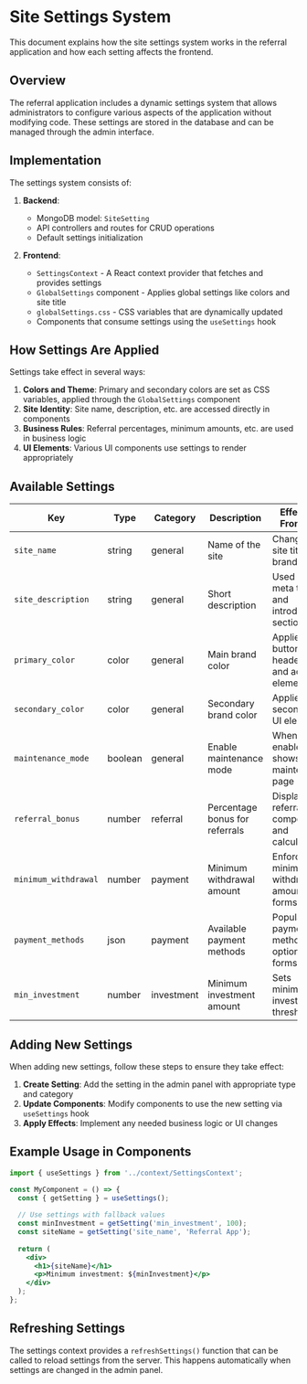 # Site Settings System

This document explains how the site settings system works in the referral application and how each setting affects the frontend.

## Overview

The referral application includes a dynamic settings system that allows administrators to configure various aspects of the application without modifying code. These settings are stored in the database and can be managed through the admin interface.

## Implementation

The settings system consists of:

1. **Backend**:
   - MongoDB model: `SiteSetting` 
   - API controllers and routes for CRUD operations
   - Default settings initialization

2. **Frontend**:
   - `SettingsContext` - A React context provider that fetches and provides settings
   - `GlobalSettings` component - Applies global settings like colors and site title
   - `globalSettings.css` - CSS variables that are dynamically updated
   - Components that consume settings using the `useSettings` hook

## How Settings Are Applied

Settings take effect in several ways:

1. **Colors and Theme**: Primary and secondary colors are set as CSS variables, applied through the `GlobalSettings` component
2. **Site Identity**: Site name, description, etc. are accessed directly in components
3. **Business Rules**: Referral percentages, minimum amounts, etc. are used in business logic
4. **UI Elements**: Various UI components use settings to render appropriately

## Available Settings

| Key | Type | Category | Description | Effect on Frontend |
|-----|------|----------|-------------|-------------------|
| `site_name` | string | general | Name of the site | Changes site title and branding |
| `site_description` | string | general | Short description | Used in meta tags and introductory sections |
| `primary_color` | color | general | Main brand color | Applied to buttons, headers, and accent elements |
| `secondary_color` | color | general | Secondary brand color | Applied to secondary UI elements |
| `maintenance_mode` | boolean | general | Enable maintenance mode | When enabled, shows maintenance page |
| `referral_bonus` | number | referral | Percentage bonus for referrals | Displayed in referral components and calculations |
| `minimum_withdrawal` | number | payment | Minimum withdrawal amount | Enforces minimum withdrawal amount in forms |
| `payment_methods` | json | payment | Available payment methods | Populates payment method options in forms |
| `min_investment` | number | investment | Minimum investment amount | Sets minimum investment threshold |

## Adding New Settings

When adding new settings, follow these steps to ensure they take effect:

1. **Create Setting**: Add the setting in the admin panel with appropriate type and category
2. **Update Components**: Modify components to use the new setting via `useSettings` hook
3. **Apply Effects**: Implement any needed business logic or UI changes

## Example Usage in Components

```jsx
import { useSettings } from '../context/SettingsContext';

const MyComponent = () => {
  const { getSetting } = useSettings();
  
  // Use settings with fallback values
  const minInvestment = getSetting('min_investment', 100);
  const siteName = getSetting('site_name', 'Referral App');
  
  return (
    <div>
      <h1>{siteName}</h1>
      <p>Minimum investment: ${minInvestment}</p>
    </div>
  );
};
```

## Refreshing Settings

The settings context provides a `refreshSettings()` function that can be called to reload settings from the server. This happens automatically when settings are changed in the admin panel. 